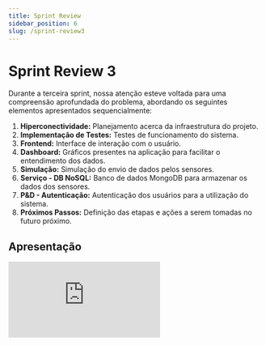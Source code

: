 ```yaml
---
title: Sprint Review
sidebar_position: 6
slug: /sprint-review3
---
```


# Sprint Review 3

Durante a terceira sprint, nossa atenção esteve voltada para uma compreensão aprofundada do problema, abordando os seguintes elementos apresentados sequencialmente:

1. **Hiperconectividade:** Planejamento acerca da infraestrutura do projeto.
2. **Implementação de Testes:** Testes de funcionamento do sistema.
3. **Frontend:** Interface de interação com o usuário.
4. **Dashboard:** Gráficos presentes na aplicação para facilitar o entendimento dos dados.
5. **Simulação:** Simulação do envio de dados pelos sensores.
6. **Serviço - DB NoSQL:** Banco de dados MongoDB para armazenar os dados dos sensores.
7. **P&D - Autenticação:** Autenticação dos usuários para a utilização do sistema.
8. **Próximos Passos:** Definição das etapas e ações a serem tomadas no futuro próximo.

## Apresentação

<iframe style={{ display: 'block', margin: 'auto', width: '100%', height: '50vh', }}  src="https://slides.com/pabloviana/deck-d85926/embed" scrolling="no" frameborder="0" webkitallowfullscreen mozallowfullscreen allowfullscreen></iframe>